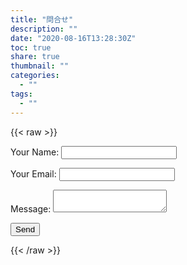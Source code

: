 ```yaml
---
title: "問合せ"
description: ""
date: "2020-08-16T13:28:30Z"
toc: true
share: true
thumbnail: ""
categories:
  - ""
tags:
  - ""
---
```


{{< raw >}}
   <form name="contact" method="POST" data-netlify="true">
            <p>
              <label>Your Name: <input type="text" name="name" /></label>   
            </p>
            <p>
              <label>Your Email: <input type="email" name="email" /></label>
            </p>
            <p>
              <label>Message: <textarea name="message"></textarea></label>
            </p>
            <p>
              <button type="submit">Send</button>
            </p>
          </form>
{{< /raw >}}



